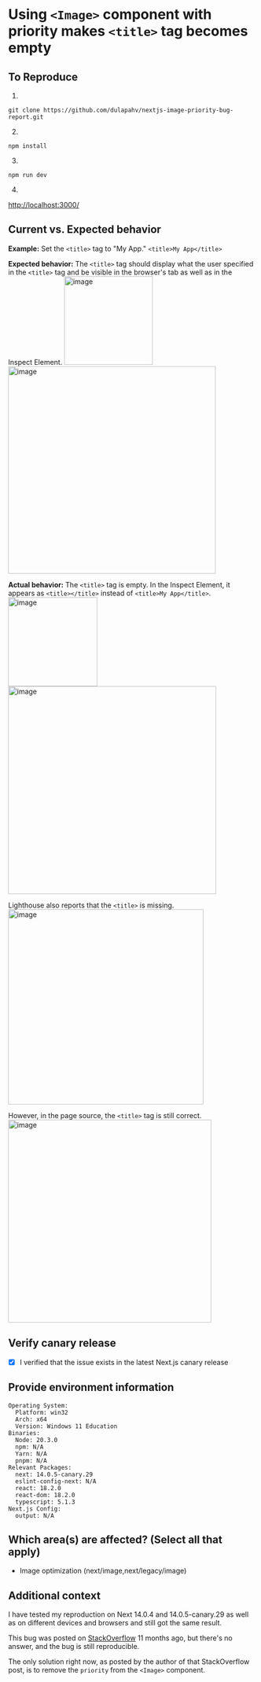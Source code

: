 # Using `<Image>` component with priority makes `<title>` tag becomes empty

## To Reproduce

1.

```
git clone https://github.com/dulapahv/nextjs-image-priority-bug-report.git
```

2.

```
npm install
```

3.

```
npm run dev
```

4.

[http://localhost:3000/](http://localhost:3000/)

## Current vs. Expected behavior

**Example:**
Set the `<title>` tag to "My App."
`<title>My App</title>`

**Expected behavior:**
The `<title>` tag should display what the user specified in the `<title>` tag and be visible in the browser's tab as well as in the Inspect Element.
<img width="180" alt="image" src="https://github.com/vercel/next.js/assets/71577909/bd2c9361-6904-4e02-ae6c-aef9ea4c0893">
<img width="422" alt="image" src="https://github.com/vercel/next.js/assets/71577909/ae65881a-2404-44f7-aa84-e604e3773ae4">

**Actual behavior:**
The `<title>` tag is empty. In the Inspect Element, it appears as `<title></title>` instead of `<title>My App</title>`.
<img width="181" alt="image" src="https://github.com/vercel/next.js/assets/71577909/198db85f-1b1f-4fe7-9524-5af950504c8b">
<img width="423" alt="image" src="https://github.com/vercel/next.js/assets/71577909/3dce7f4f-2eba-4cc2-b027-6675eac676a2">

Lighthouse also reports that the `<title>` is missing.
<img width="397" alt="image" src="https://github.com/vercel/next.js/assets/71577909/9d4927b5-5158-4abe-9c19-24b04fdf0768">

However, in the page source, the `<title>` tag is still correct.
<img width="413" alt="image" src="https://github.com/vercel/next.js/assets/71577909/7d92c2ce-f305-4407-89bb-347100eeb093">

## Verify canary release

- [x] I verified that the issue exists in the latest Next.js canary release

## Provide environment information

```
Operating System:
  Platform: win32
  Arch: x64
  Version: Windows 11 Education
Binaries:
  Node: 20.3.0
  npm: N/A
  Yarn: N/A
  pnpm: N/A
Relevant Packages:
  next: 14.0.5-canary.29
  eslint-config-next: N/A
  react: 18.2.0
  react-dom: 18.2.0
  typescript: 5.1.3
Next.js Config:
  output: N/A
```

## Which area(s) are affected? (Select all that apply)

- Image optimization (next/image,next/legacy/image)

## Additional context

I have tested my reproduction on Next 14.0.4 and 14.0.5-canary.29 as well as on different devices and browsers and still got the same result.

This bug was posted on [StackOverflow](https://stackoverflow.com/questions/75088131/using-next-js-image-component-is-making-title-empty) 11 months ago, but there's no answer, and the bug is still reproducible.

The only solution right now, as posted by the author of that StackOverflow post, is to remove the `priority` from the `<Image>` component.
